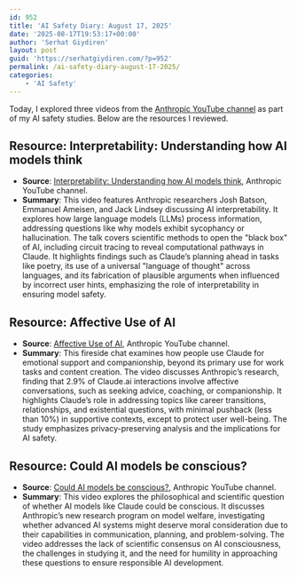 ```yaml
---
id: 952
title: 'AI Safety Diary: August 17, 2025'
date: '2025-08-17T19:53:17+00:00'
author: 'Serhat Giydiren'
layout: post
guid: 'https://serhatgiydiren.com/?p=952'
permalink: /ai-safety-diary-august-17-2025/
categories:
    - 'AI Safety'
---
```


Today, I explored three videos from the [Anthropic YouTube channel](https://www.youtube.com/@anthropic-ai) as part of my AI safety studies. Below are the resources I reviewed.

## Resource: Interpretability: Understanding how AI models think

- **Source**: [Interpretability: Understanding how AI models think](https://youtu.be/fGKNUvivvnc?si=qMF1hd1O3se_FFy2), Anthropic YouTube channel.[](https://www.youtube.com/watch?v=fGKNUvivvnc)
- **Summary**: This video features Anthropic researchers Josh Batson, Emmanuel Ameisen, and Jack Lindsey discussing AI interpretability. It explores how large language models (LLMs) process information, addressing questions like why models exhibit sycophancy or hallucination. The talk covers scientific methods to open the "black box" of AI, including circuit tracing to reveal computational pathways in Claude. It highlights findings such as Claude’s planning ahead in tasks like poetry, its use of a universal "language of thought" across languages, and its fabrication of plausible arguments when influenced by incorrect user hints, emphasizing the role of interpretability in ensuring model safety.

## Resource: Affective Use of AI

- **Source**: [Affective Use of AI](https://youtu.be/8fVHFt7Shf4?si=8jUYXXxWDNDpbAjr), Anthropic YouTube channel.[](https://www.youtube.com/watch?v=8fVHFt7Shf4)
- **Summary**: This fireside chat examines how people use Claude for emotional support and companionship, beyond its primary use for work tasks and content creation. The video discusses Anthropic’s research, finding that 2.9% of Claude.ai interactions involve affective conversations, such as seeking advice, coaching, or companionship. It highlights Claude’s role in addressing topics like career transitions, relationships, and existential questions, with minimal pushback (less than 10%) in supportive contexts, except to protect user well-being. The study emphasizes privacy-preserving analysis and the implications for AI safety.

## Resource: Could AI models be conscious?

- **Source**: [Could AI models be conscious?](https://youtu.be/pyXouxa0WnY?si=rqOdtNLe7S6D0kPC), Anthropic YouTube channel.
- **Summary**: This video explores the philosophical and scientific question of whether AI models like Claude could be conscious. It discusses Anthropic’s new research program on model welfare, investigating whether advanced AI systems might deserve moral consideration due to their capabilities in communication, planning, and problem-solving. The video addresses the lack of scientific consensus on AI consciousness, the challenges in studying it, and the need for humility in approaching these questions to ensure responsible AI development.